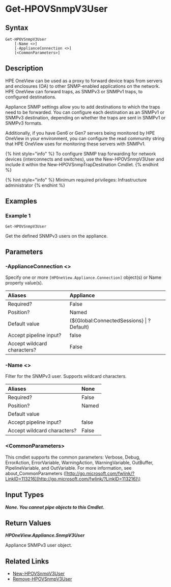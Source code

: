 ﻿---
description: Get defined SNMPv3 user from appliance.
---

# Get-HPOVSnmpV3User

## Syntax

```text
Get-HPOVSnmpV3User
    [-Name <>]
    [-ApplianceConnection <>]
    [<CommonParameters>]
```

## Description

HPE OneView can be used as a proxy to forward device traps from servers and enclosures (OA) to other SNMP-enabled applications on the network. HPE OneView can forward traps, as SNMPv3 or SNMPv1 traps, to configured destinations.

Appliance SNMP settings allow you to add destinations to which the traps need to be forwarded. You can configure each destination as an SNMPv1 or SNMPv3 destination, depending on whether the traps are sent in SNMPv1 or SNMPv3 formats. 

Additionally, if you have Gen6 or Gen7 servers being monitored by HPE OneView in your environment, you can configure the read community string that HPE OneView uses for monitoring these servers with SNMPv1. 

{% hint style="info" %}
To configure SNMP trap forwarding for network devices (interconnects and switches), use the New-HPOVSnmpV3User and include it within the New-HPOVSnmpTrapDestination Cmdlet.
{% endhint %}


{% hint style="info" %}
Minimum required privileges: Infrastructure administrator
{% endhint %}

## Examples

###  Example 1 

```text
Get-HPOVSnmpV3User
```

Get the defined SNMPv3 users on the appliance.

## Parameters

### -ApplianceConnection &lt;&gt;

Specify one or more `[HPOneView.Appliance.Connection]` object(s) or Name property value(s).

| Aliases | Appliance |
| :--- | :--- |
| Required? | False |
| Position? | Named |
| Default value | (${Global:ConnectedSessions} &vert; ? Default) |
| Accept pipeline input? | false |
| Accept wildcard characters? | False |

### -Name &lt;&gt;

Filter for the SNMPv3 user.  Supports wildcard characters.

| Aliases | None |
| :--- | :--- |
| Required? | False |
| Position? | Named |
| Default value |  |
| Accept pipeline input? | false |
| Accept wildcard characters? | False |

### &lt;CommonParameters&gt;

This cmdlet supports the common parameters: Verbose, Debug, ErrorAction, ErrorVariable, WarningAction, WarningVariable, OutBuffer, PipelineVariable, and OutVariable. For more information, see about\_CommonParameters \([http://go.microsoft.com/fwlink/?LinkID=113216](http://go.microsoft.com/fwlink/?LinkID=113216)\)

## Input Types

_**None.  You cannot pipe objects to this Cmdlet.**_

## Return Values

_**HPOneView.Appliance.SnmpV3User**_

Appliance SNMPv3 user object.

## Related Links

* [New-HPOVSnmpV3User](../library/new-hpovsnmpv3user.md)
* [Remove-HPOVSnmpV3User](../library/remove-hpovsnmpv3user.md)
